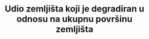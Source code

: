 ---
title: Udio zemljišta koji je degradiran u odnosu na ukupnu površinu zemljišta
permalink: /15-3-1/
sdg_goal: 15
layout: indicator
indicator: 15.3.1
indicator_variable: null
graph: null
graph_type_description: null
graph_status_notes: Checking
variable_description: null
variable_notes: null
un_designated_tier: '3'
un_custodial_agency: 'UNCCD  (Partnering  Agencies::  FAO,  UNEP)'
target_id: '15.3'
has_metadata: false
goal_meta_link: 'http://unstats.un.org/sdgs/files/metadata-compilation/Metadata-Goal-15.pdf'
goal_meta_link_page: 8
indicator_name: Udio zemljišta koji je degradiran u odnosu na ukupnu površinu zemljišta
target: >-
  Do 2030. godine, suzbijanje dezertifikacije, vratiti degradirano zemljište i tla, uključujući i zemlje pogođene dezertifikacijom  usljed suše i poplave, te nastojati postići neutralnu degradaciju zemljišta u svijetu
source_title: null
source_notes: null
published: true
source_agency_staff_name: Ask  Carol  Volk  or  John  Matuzsak  

---